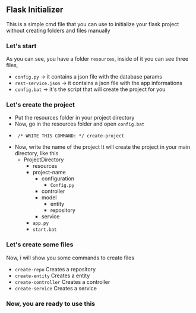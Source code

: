 ## Flask Initializer
This is a simple cmd file that you can use to initialize
your flask project without creating folders and files
manually

### Let's start
As you can see, you have a folder `resources`, inside of it
you can see three files, 
 * `config.py` -> it contains a json file with the database params
 * `rest-service.json` -> it contains a json file with the app informations
 * `config.bat` -> it's the script that will create the project for you

### Let's create the project
* Put the resources folder in your project directory
* Now, go in the resources folder and open `config.bat`
* ```
   /* WRITE THIS COMMAND: */ create-project
  ```
* Now, write the name of the project
It will create the project in your main directory, like this
    + ProjectDirectory
      + resources
      + project-name
        + configuration
          + `Config.py`
        + controller
        + model
          + entity
          + repository
        + service
      + `app.py`
      + `start.bat`
    
### Let's create some files
Now, i will show you some commands to create files 
 * `create-repo` Creates a repository
 * `create-entity` Creates a entity
 * `create-controller` Creates a controller
 * `create-service` Creates a service
 
### Now, you are ready to use this
